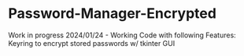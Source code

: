 # Password-Manager-Encrypted
Work in progress 2024/01/24 - Working Code with following Features: Keyring to encrypt stored passwords w/ tkinter GUI

